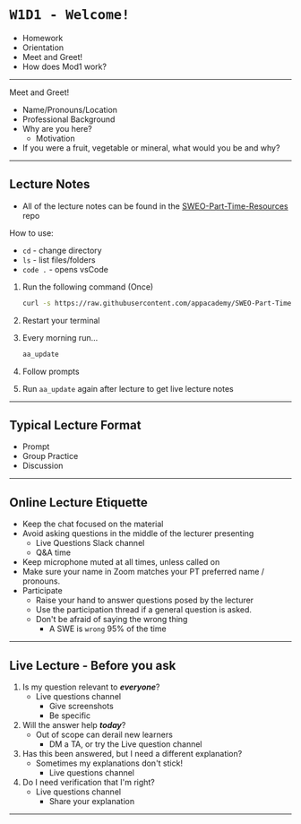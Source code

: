 # `W1D1 - Welcome!`

- Homework
- Orientation
- Meet and Greet!
- How does Mod1 work?

---

Meet and Greet!

- Name/Pronouns/Location
- Professional Background
- Why are you here?
  - Motivation
- If you were a fruit, vegetable or mineral, what would you be and why?

---

## Lecture Notes

- All of the lecture notes can be found in the [SWEO-Part-Time-Resources] repo

How to use:

- `cd` - change directory
- `ls` - list files/folders
- `code .` - opens vsCode

1. Run the following command (Once)

    ```bash
    curl -s https://raw.githubusercontent.com/appacademy/SWEO-Part-Time-Resources/main/utilities/scripts/folder_structure.sh | bash
    ```

2. Restart your terminal
3. Every morning run...

    ```bash
    aa_update
    ```

4. Follow prompts
5. Run `aa_update` again after lecture to get live lecture notes

---

## Typical Lecture Format

- Prompt
- Group Practice
- Discussion

---

## Online Lecture Etiquette

- Keep the chat focused on the material
- Avoid asking questions in the middle of the lecturer presenting
  - Live Questions Slack channel
  - Q&A time
- Keep microphone muted at all times, unless called on
- Make sure your name in Zoom matches your PT preferred name / pronouns.
- Participate
  - Raise your hand to answer questions posed by the lecturer
  - Use the participation thread if a general question is asked.
  - Don't be afraid of saying the wrong thing
    - A SWE is `wrong` 95% of the time

---

## Live Lecture - Before you ask

1. Is my question relevant to ***everyone***?
    - Live questions channel
      - Give screenshots
      - Be specific
2. Will the answer help ***today***?
    - Out of scope can derail new learners
      - DM a TA, or try the Live question channel
3. Has this been answered, but I need a different explanation?
    - Sometimes my explanations don't stick!
      - Live questions channel
4. Do I need verification that I'm right?
    - Live questions channel
      - Share your explanation

---

[SWEO-Part-Time-Resources]: "https://github.com/appacademy/SWEO-Part-Time-Resources"
